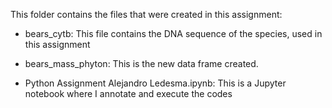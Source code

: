 
This folder contains the files that were created in this assignment:

-	bears_cytb: This file contains the DNA sequence of the species, used in this assignment 

-	bears_mass_phyton: This is the new data frame created. 

-	Python Assignment Alejandro Ledesma.ipynb: This is a Jupyter notebook where I annotate and execute the codes
